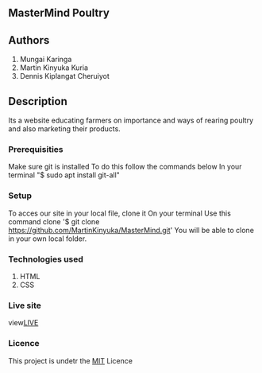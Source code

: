 ## MasterMind Poultry
## Authors
1. Mungai Karinga 
1. Martin Kinyuka Kuria 
1. Dennis Kiplangat Cheruiyot 
## Description 
Its a website educating farmers on importance and ways of rearing poultry and also marketing their products.
### Prerequisities 
Make sure git is installed 
To do this follow the commands below 
In your terminal
"$ sudo apt install git-all"
### Setup
To acces our site in your local file, clone it 
On your terminal 
Use this command clone  '$ git clone https://github.com/MartinKinyuka/MasterMind.git'
You will be able to clone in your own local folder.

### Technologies used 
1. HTML
1. CSS 

### Live site 
view[LIVE]()
### Licence 
This project is undetr the [MIT](LICENCE) Licence 